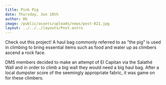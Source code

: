 ```yaml
---
title: Pink Pig
date: Thursday, Jun 10th
author: HG
image: /public/assets/uploads/news/post-021.jpg
layout: ../../../layouts/Post.astro
---
```


Check out this project! A haul bag commonly referred to as “the pig” is used in climbing to bring essential items such as food and water up as climbers ascend a rock face.

DMS members decided to make an attempt of El Capitan via the Salathé Wall and in order to climb a big wall they would need a big haul bag. After a local dumpster score of the seemingly appropriate fabric, it was game on for these climbers.
